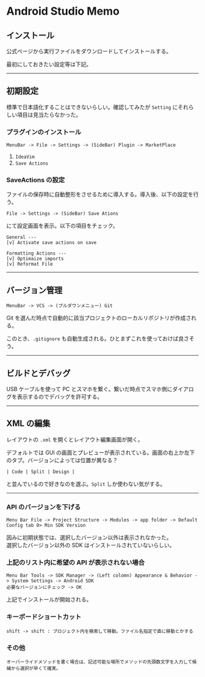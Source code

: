 # Android Studio Memo

## インストール

公式ページから実行ファイルをダウンロードしてインストールする。

最初にしておきたい設定等は下記。

---

## 初期設定

標準で日本語化することはできないらしい。確認してみたが `Setting` にそれらしい項目は見当たらなかった。

### プラグインのインストール

	MenuBar -> File -> Settings -> (SideBar) Plugin -> MarketPlace

1. `IdeaVim` 
2. `Save Actions`

### SaveActions の設定

ファイルの保存時に自動整形をさせるために導入する。導入後、以下の設定を行う。

	File -> Settings -> (SideBar) Save Ations

にて設定画面を表示。以下の項目をチェック。

	General ---
	[v] Activate save actions on save

	Formatting Actions ---
	[v] Optimaize imports
	[v] Reformat File

---

## バージョン管理

	MenuBar -> VCS -> (プルダウンメニュー) Git

Git を選んだ時点で自動的に該当プロジェクトのローカルリポジトリが作成される。

このとき、`.gitignore` も自動生成される。ひとまずこれを使っておけば良さそう。

---

## ビルドとデバッグ

USB ケーブルを使って PC とスマホを繋ぐ。繋いだ時点でスマホ側にダイアログを表示するのでデバッグを許可する。

---

## XML の編集

レイアウトの `.xml` を開くとレイアウト編集画面が開く。

デフォルトでは GUI の画面とプレビューが表示されている。画面の右上か左下のタブ。バージョンによっては位置が異なる？

	| Code | Split | Design |

と並んでいるので好きなのを選ぶ。`Split` しか使わない気がする。

---

### API のバージョンを下げる

	Menu Bar File -> Project Structure -> Modules -> app folder -> Default Config tab 0> Min SDK Version

因みに初期状態では、選択したバージョン以外は表示されなかった。  
選択したバージョン以外の SDK はインストールされていないらしい。

### 上記のリスト内に希望の API が表示されない場合

	Menu Bar Tools -> SDK Manager -> (Left colomn) Appearance & Behavior -> System Settings -> Android SDK 
	必要なバージョンにチェック -> OK
	
上記でインストールが開始される。

### キーボードショートカット

	shift -> shift : プロジェクト内を検索して移動。ファイル名指定で直に移動とかする
	
### その他

	オーバーライドメソッドを書く場合は、記述可能な場所でメソッドの先頭数文字を入力して候補から選択が早くて確実。

